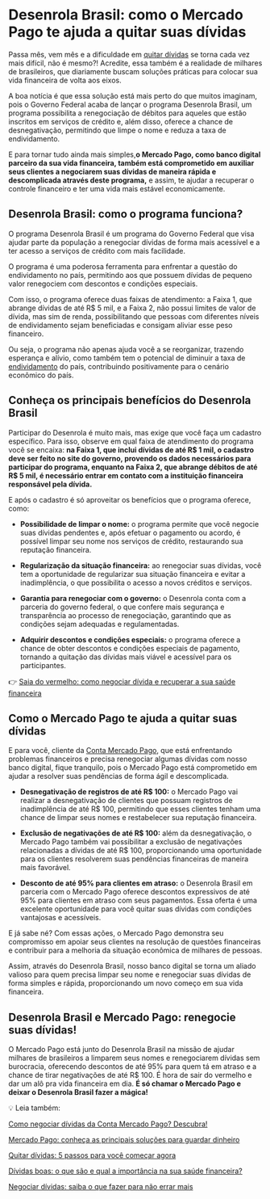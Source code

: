 # Desenrola Brasil: como o Mercado Pago te ajuda a quitar suas dívidas

Passa mês, vem mês e a dificuldade em [quitar dívidas](https://meubolso.mercadopago.com.br/quitar-dividas-mesmo-desempregado) se torna cada vez mais difícil, não é mesmo?! Acredite, essa também é a realidade de milhares de brasileiros, que diariamente buscam soluções práticas para colocar sua vida financeira de volta aos eixos.

A boa notícia é que essa solução está mais perto do que muitos imaginam, pois o Governo Federal acaba de lançar o programa Desenrola Brasil, um programa possibilita a renegociação de débitos para aqueles que estão inscritos em serviços de crédito e, além disso, oferece a chance de desnegativação, permitindo que limpe o nome e reduza a taxa de endividamento.

E para tornar tudo ainda mais simples,**o Mercado Pago, como banco digital parceiro da sua vida financeira, também está comprometido em auxiliar seus clientes a negociarem suas dívidas de maneira rápida e descomplicada através deste programa,** e assim, te ajudar a recuperar o controle financeiro e ter uma vida mais estável economicamente.

## Desenrola Brasil: como o programa funciona?

O programa Desenrola Brasil é um programa do Governo Federal que visa ajudar parte da população a renegociar dívidas de forma mais acessível e a ter acesso a serviços de crédito com mais facilidade.

O programa é uma poderosa ferramenta para enfrentar a questão do endividamento no país, permitindo aos que possuem dívidas de pequeno valor renegociem com descontos e condições especiais.

Com isso, o programa oferece duas faixas de atendimento: a Faixa 1, que abrange dívidas de até R$ 5 mil, e a Faixa 2, não possui limites de valor de dívida, mas sim de renda, possibilitando que pessoas com diferentes níveis de endividamento sejam beneficiadas e consigam aliviar esse peso financeiro.

Ou seja, o programa não apenas ajuda você a se reorganizar, trazendo esperança e alívio, como também tem o potencial de diminuir a taxa de [endividamento](https://meubolso.mercadopago.com.br/endividamento-das-familias-brasileiras) do país, contribuindo positivamente para o cenário econômico do país.

## Conheça os principais benefícios do Desenrola Brasil

Participar do Desenrola é muito mais, mas exige que você faça um cadastro específico. Para isso, observe em qual faixa de atendimento do programa você se encaixa: **na Faixa 1, que inclui dívidas de até R$ 1 mil, o cadastro deve ser feito no site do governo, provendo os dados necessários para participar do programa, enquanto na Faixa 2, que abrange débitos de até R$ 5 mil, é necessário entrar em contato com a instituição financeira responsável pela dívida.**

E após o cadastro é só aproveitar os benefícios que o programa oferece, como:

- **Possibilidade de limpar o nome:** o programa permite que você negocie suas dívidas pendentes e, após efetuar o pagamento ou acordo, é possível limpar seu nome nos serviços de crédito, restaurando sua reputação financeira.

- **Regularização da situação financeira:** ao renegociar suas dívidas, você tem a oportunidade de regularizar sua situação financeira e evitar a inadimplência, o que possibilita o acesso a novos créditos e serviços.

- **Garantia para renegociar com o governo:** o Desenrola conta com a parceria do governo federal, o que confere mais segurança e transparência ao processo de renegociação, garantindo que as condições sejam adequadas e regulamentadas.

- **Adquirir descontos e condições especiais:** o programa oferece a chance de obter descontos e condições especiais de pagamento, tornando a quitação das dívidas mais viável e acessível para os participantes.

👉 [Saia do vermelho: como negociar dívida e recuperar a sua saúde financeira](https://meubolso.mercadopago.com.br/saia-do-vermelho)

## Como o Mercado Pago te ajuda a quitar suas dívidas

E para você, cliente da [Conta Mercado Pago](https://meubolso.mercadopago.com.br/servicos-financeiros-conta-mercado-pago), que está enfrentando problemas financeiros e precisa renegociar algumas dívidas com nosso banco digital, fique tranquilo, pois o Mercado Pago está comprometido em ajudar a resolver suas pendências de forma ágil e descomplicada.

- **Desnegativação de registros de até R$ 100:** o Mercado Pago vai realizar a desnegativação de clientes que possuam registros de inadimplência de até R$ 100, permitindo que esses clientes tenham uma chance de limpar seus nomes e restabelecer sua reputação financeira.

- **Exclusão de negativações de até R$ 100:** além da desnegativação, o Mercado Pago também vai possibilitar a exclusão de negativações relacionadas a dívidas de até R$ 100, proporcionando uma oportunidade para os clientes resolverem suas pendências financeiras de maneira mais favorável.

- **Desconto de até 95% para clientes em atraso:** o Desenrola Brasil em parceria com o Mercado Pago oferece descontos expressivos de até 95% para clientes em atraso com seus pagamentos. Essa oferta é uma excelente oportunidade para você quitar suas dívidas com condições vantajosas e acessíveis.

E já sabe né? Com essas ações, o Mercado Pago demonstra seu compromisso em apoiar seus clientes na resolução de questões financeiras e contribuir para a melhoria da situação econômica de milhares de pessoas.

Assim, através do Desenrola Brasil, nosso banco digital se torna um aliado valioso para quem precisa limpar seu nome e renegociar suas dívidas de forma simples e rápida, proporcionando um novo começo em sua vida financeira.

## Desenrola Brasil e Mercado Pago: renegocie suas dívidas!

O Mercado Pago está junto do Desenrola Brasil na missão de ajudar milhares de brasileiros a limparem seus nomes e renegociarem dívidas sem burocracia, oferecendo descontos de até 95% para quem tá em atraso e a chance de tirar negativações de até R$ 100. É hora de sair do vermelho e dar um alô pra vida financeira em dia. **É só chamar o Mercado Pago e deixar o Desenrola Brasil fazer a mágica!**

💡 Leia também:

[Como negociar dívidas da Conta Mercado Pago? Descubra!](https://meubolso.mercadopago.com.br/negociar-divida-conta-mercado-pago)

[Mercado Pago: conheça as principais soluções para guardar dinheiro](https://meubolso.mercadopago.com.br/guardar-dinheiro-mercado-pago)

[Quitar dívidas: 5 passos para você começar agora](https://meubolso.mercadopago.com.br/quitar-dividas)

[Dívidas boas: o que são e qual a importância na sua saúde financeira?](https://meubolso.mercadopago.com.br/saude-financeira-dividas-boas)

[Negociar dívidas: saiba o que fazer para não errar mais](https://meubolso.mercadopago.com.br/como-negociar-divida)